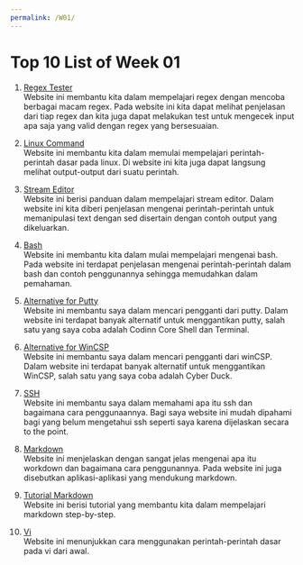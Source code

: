 ```yaml
---
permalink: /W01/
---
```


# Top 10 List of Week 01

1. [Regex Tester](https://regexr.com/)<br>
Website ini membantu kita dalam mempelajari regex dengan mencoba berbagai macam regex. Pada website ini kita dapat melihat penjelasan dari tiap regex dan kita juga dapat melakukan test untuk mengecek input apa saja yang valid dengan regex yang bersesuaian.

2. [Linux Command](https://linoxide.com/linux-command/essential-linux-basic-commands/)<br>
Website ini membantu kita dalam memulai mempelajari perintah-perintah dasar pada linux. Di website ini kita juga dapat langsung melihat output-output dari suatu perintah.

3. [Stream Editor](https://www.digitalocean.com/community/tutorials/the-basics-of-using-the-sed-stream-editor-to-manipulate-text-in-linux#basic-usage )<br>
Website ini berisi panduan dalam mempelajari stream editor. Dalam website ini kita diberi penjelasan mengenai perintah-perintah untuk memanipulasi text dengan sed disertain dengan contoh output yang dikeluarkan.

4. [Bash](https://livecodestream.dev/post/introduction-to-bash-for-beginners/)<br>
Website ini membantu kita dalam mulai mempelajari mengenai bash. Pada website ini terdapat penjelasan mengenai perintah-perintah dalam bash dan contoh penggunannya sehingga memudahkan dalam pemahaman.

5. [Alternative for Putty](https://beebom.com/putty-for-mac-free-alternative-ssh-clients/)<br>
Website ini membantu saya dalam mencari pengganti dari putty. Dalam website ini terdapat banyak alternatif untuk menggantikan putty, salah satu yang saya coba adalah Codinn Core Shell dan Terminal. 

6. [Alternative for WinCSP](https://alternativeto.net/software/winscp/?platform=mac)<br>
Website ini membantu saya dalam mencari pengganti dari winCSP. Dalam website ini terdapat banyak alternatif untuk menggantikan WinCSP, salah satu yang saya coba adalah Cyber Duck. 


7. [SSH](https://www.ucl.ac.uk/isd/what-ssh-and-how-do-i-use-it)<br>
Website ini membantu saya dalam memahami apa itu ssh dan bagaimana cara penggunaannya. Bagi saya website ini mudah dipahami bagi yang belum mengetahui ssh seperti saya karena dijelaskan secara to the point.

8. [Markdown](https://urbandigital.id/apa-itu-markdown-bagaimana-menggunakan-bahasa-itu/)<br>
Website ini menjelaskan dengan sangat jelas mengenai apa itu workdown dan bagaimana cara penggunannya. Pada website ini juga disebutkan aplikasi-aplikasi yang mendukung markdown.

9. [Tutorial Markdown](https://www.markdowntutorial.com/)<br>
Website ini berisi tutorial yang membantu kita dalam mempelajari markdown step-by-step.

10. [Vi](https://www.geeksforgeeks.org/vi-editor-unix/)<br>
Website ini menunjukkan cara menggunakan perintah-perintah dasar pada vi dari awal.

